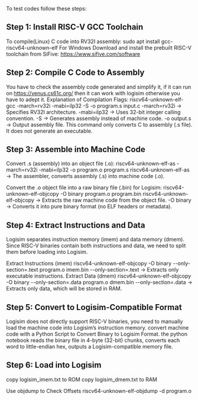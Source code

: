 To test codes follow these steps:

## Step 1: Install RISC-V GCC Toolchain
To compile(Linux) C code into RV32I assembly:
    sudo apt install gcc-riscv64-unknown-elf
For Windows Download and install the prebuilt RISC-V toolchain from SiFive:
https://www.sifive.com/software

## Step 2: Compile C Code to Assembly
You have to check the assembly code generated and simplify it, if it can run on https://venus.cs61c.org/ then it can work 
with logisim otherwise you have to adept it.
Explanation of Compilation Flags:
    riscv64-unknown-elf-gcc -march=rv32i -mabi=ilp32 -S -o program.s input.c
        -march=rv32i → Specifies RV32I architecture.
        -mabi=ilp32 → Uses 32-bit integer calling convention.
        -S → Generates assembly instead of machine code.
        -o output.s → Output assembly file.
This command only converts C to assembly (.s file). It does not generate an executable.

## Step 3: Assemble into Machine Code
Convert .s (assembly) into an object file (.o):
    riscv64-unknown-elf-as -march=rv32i -mabi=ilp32 -o program.o program.s
        riscv64-unknown-elf-as → The assembler, converts assembly (.s) into machine code (.o).

Convert the .o object file into a raw binary file (.bin) for Logisim:
    riscv64-unknown-elf-objcopy -O binary program.o program.bin
        riscv64-unknown-elf-objcopy → Extracts the raw machine code from the object file.
        -O binary → Converts it into pure binary format (no ELF headers or metadata).

## Step 4: Extract Instructions and Data
Logisim separates instruction memory (imem) and data memory (dmem).
Since RISC-V binaries contain both instructions and data, we need to split them before loading into Logisim.

Extract Instructions (imem)
    riscv64-unknown-elf-objcopy -O binary --only-section=.text program.o imem.bin
        --only-section=.text → Extracts only executable instructions.
Extract Data (dmem)
    riscv64-unknown-elf-objcopy -O binary --only-section=.data program.o dmem.bin
        --only-section=.data → Extracts only data, which will be stored in RAM.

## Step 5: Convert to Logisim-Compatible Format
Logisim does not directly support RISC-V binaries, you need to manually load the machine code into Logisim’s instruction memory.
convert machine code with a Python Script to Convert Binary to Logisim Format.
the python notebook reads the binary file in 4-byte (32-bit) chunks, converts each word to little-endian hex, outputs a Logisim-compatible memory file.

## Step 6: Load into Logisim
copy logisim_imem.txt to ROM
copy logisim_dmem.txt to RAM

Use objdump to Check Offsets
    riscv64-unknown-elf-objdump -d program.o
